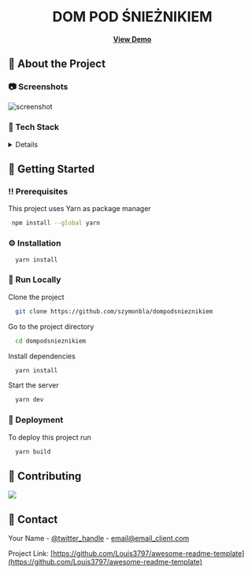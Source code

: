 <!--
Hey, thanks for using the awesome-readme-template template.
If you have any enhancements, then fork this project and create a pull request
or just open an issue with the label "enhancement".

Don't forget to give this project a star for additional support ;)
Maybe you can mention me or this repo in the acknowledgements too
-->
<div align="center">
<h1>DOM POD ŚNIEŻNIKIEM</h1>
<h4>
    <a href="http://dev-dps69.dompodsnieznikiem.pl/">View Demo</a>
</div>

## :star2: About the Project

<!-- Screenshots -->

### :camera: Screenshots

<div> 
  <img src="https://user-images.githubusercontent.com/58032301/164995969-1831d9f9-0c0b-489a-8e5b-fa8546c95ceb.png" alt="screenshot" />
</div>

<!-- TechStack -->

### :space_invader: Tech Stack

<details>
  <ul>
    <li><a href="https://www.typescriptlang.org/">Typescript</a></li>
    <li><a href="https://nextjs.org/">Next.js</a></li>
    <li><a href="https://reactjs.org/">React.js</a></li>
    <li><a href="https://mui.com/">MUI</a></li>
  </ul>
</details>

## :toolbox: Getting Started

<!-- Prerequisites -->

### :bangbang: Prerequisites

This project uses Yarn as package manager

```bash
 npm install --global yarn
```

<!-- Installation -->

### :gear: Installation

```bash
  yarn install
```

<!-- Run Locally -->

### :running: Run Locally

Clone the project

```bash
  git clone https://github.com/szymonbla/dompodsnieznikiem
```

Go to the project directory

```bash
  cd dompodsnieznikiem
```

Install dependencies

```bash
  yarn install
```

Start the server

```bash
  yarn dev
```

<!-- Deployment -->

### :triangular_flag_on_post: Deployment

To deploy this project run

```bash
  yarn build
```

## :wave: Contributing

<a href="https://github.com/szymonbla/dompodsnieznikiem/graphs/contributors">
  <img src="https://contrib.rocks/image?repo=szymonbla/dompodsnieznikiem" />
</a>

## :handshake: Contact

Your Name - [@twitter_handle](https://twitter.com/twitter_handle) - email@email_client.com

Project Link: [https://github.com/Louis3797/awesome-readme-template](https://github.com/Louis3797/awesome-readme-template)
